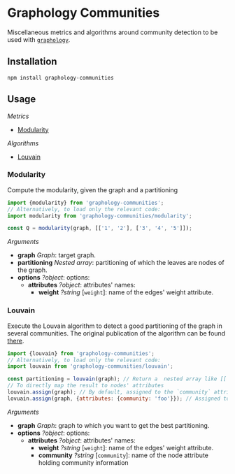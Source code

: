 # Graphology Communities

Miscellaneous metrics and algorithms around community detection to be used with [`graphology`](https://graphology.github.io).

## Installation

```
npm install graphology-communities
```

## Usage

*Metrics*

* [Modularity](#Modularity)

*Algorithms*

* [Louvain](#Louvain)

### Modularity

Compute the modularity, given the graph and a partitioning

```js
import {modularity} from 'graphology-communities';
// Alternatively, to load only the relevant code:
import modularity from 'graphology-communities/modularity';

const Q = modularity(graph, [['1', '2'], ['3', '4', '5']]);
```

*Arguments*

* **graph** *Graph*: target graph.
* **partitioning** *Nested array*: partitioning of which the leaves are nodes of the graph.
* **options** *?object*: options:
  * **attributes** *?object*: attributes' names:
    * **weight** *?string* [`weight`]: name of the edges' weight attribute.

### Louvain

Execute the Louvain algorithm to detect a good partitioning of the graph in several communities.
The original publication of the algorithm can be found [there](https://arxiv.org/pdf/0803.0476v2.pdf).

```js
import {louvain} from 'graphology-communities';
// Alternatively, to load only the relevant code:
import louvain from 'graphology-communities/louvain';

const partitioning = louvain(graph); // Return a  nested array like [['1', '2'], ['3', '4', '5']]
// To directly map the result to nodes' attributes
louvain.assign(graph); // By default, assigned to the `community` attribute
lovuain.assign(graph, {attributes: {community: 'foo'}}); // Assigned to the `foo` attribute
```

*Arguments*

* **graph** *Graph*: graph to which you want to get the best partitioning.
* **options** *?object*: options:
  * **attributes** *?object*: attributes' names:
    * **weight** *?string* [`weight`]: name of the edges' weight attribute.
    * **community** *?string* [`community`]: name of the node attribute holding community information

